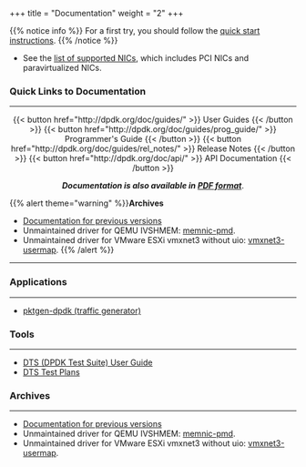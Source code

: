+++
title = "Documentation"
weight = "2"
+++

{{% notice info %}}
For a first try, you should follow the [quick start instructions](/dpdk-hugo/quick-start).
{{% /notice %}}

- See the [list of supported NICs](/dpdk-hugo/supportedhardware), which includes PCI NICs and paravirtualized NICs.

### Quick Links to Documentation
----
<center>
  {{< button href="http://dpdk.org/doc/guides/" >}} User Guides {{< /button >}}
  {{< button href="http://dpdk.org/doc/guides/prog_guide/" >}} Programmer's Guide {{< /button >}}
  {{< button href="http://dpdk.org/doc/guides/rel_notes/" >}} Release Notes {{< /button >}}
  {{< button href="http://dpdk.org/doc/api/" >}} API Documentation {{< /button >}}

  ***Documentation is also available in [PDF format](http://fast.dpdk.org/doc/pdf-guides/)***.
</center>

{{% alert theme="warning" %}}__Archives__

- [Documentation for previous versions](/dpdk-hugo/documentation/archives/)
- Unmaintained driver for QEMU IVSHMEM: [memnic-pmd](http://dpdk.org/doc/memnic-pmd).
- Unmaintained driver for VMware ESXi vmxnet3 without uio: [vmxnet3-usermap](http://dpdk.org/doc/vmxnet3-usermap).
{{% /alert %}}
----

### Applications
----

- [pktgen-dpdk (traffic generator)](http://pktgen-dpdk.readthedocs.org/)

### Tools
----

- [DTS (DPDK Test Suite) User Guide](http://dpdk.org/doc/dts/gsg/)
- [DTS Test Plans](http://dpdk.org/doc/dts/test_plans/)

### Archives
----

- [Documentation for previous versions](http://dpdk.org/doc/archives)
- Unmaintained driver for QEMU IVSHMEM: [memnic-pmd](http://dpdk.org/doc/memnic-pmd).
- Unmaintained driver for VMware ESXi vmxnet3 without uio: [vmxnet3-usermap](http://dpdk.org/doc/vmxnet3-usermap).
